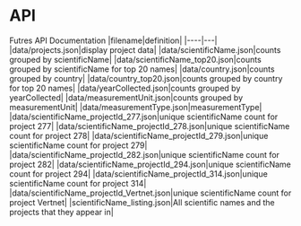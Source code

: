 # API

Futres API Documentation
|filename|definition|
|----|---|
|data/projects.json|display project data|
|data/scientificName.json|counts grouped by scientificName|
|data/scientificName_top20.json|counts grouped by scientificName for top 20 names|
|data/country.json|counts grouped by country|
|data/country_top20.json|counts grouped by country for top 20 names|
|data/yearCollected.json|counts grouped by yearCollected|
|data/measurementUnit.json|counts grouped by measurementUnit|
|data/measurementType.json|measurementType|
|data/scientificName_projectId_277.json|unique scientificName count for project 277|
|data/scientificName_projectId_278.json|unique scientificName count for project 278|
|data/scientificName_projectId_279.json|unique scientificName count for project 279|
|data/scientificName_projectId_282.json|unique scientificName count for project 282|
|data/scientificName_projectId_294.json|unique scientificName count for project 294|
|data/scientificName_projectId_314.json|unique scientificName count for project 314|
|data/scientificName_projectId_Vertnet.json|unique scientificName count for project Vertnet|
|scientificName_listing.json|All scientific names and the projects that they appear in|
